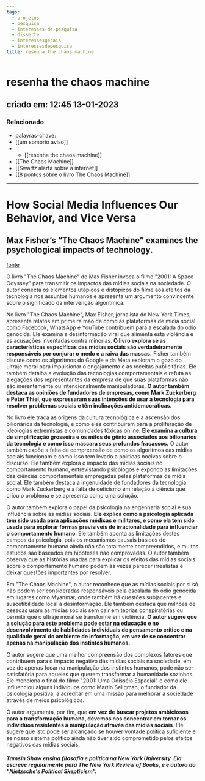 ```yaml
---
tags:
  - projetos
  - pesquisa
  - interesses-de-pesquisa
  - disserte
  - interessesgerais
  - interessesdepesquisa
title: resenha the chaos machine
---
```


# resenha the chaos machine

## criado em: 12:45 13-01-2023

### Relacionado

- palavras-chave: 
- [[um sombrio aviso]]
- - [[resenha the chaos machine]]
- [[The Chaos Machine]]
- [[Swartz alerta sobre a internet]]
- [[8 pontos sobre o livro The Chaos Machine]]
---

# How Social Media Influences Our Behavior, and Vice Versa

## Max Fisher’s “The Chaos Machine” examines the psychological impacts of technology.

[fonte](https://www.nytimes.com/2022/09/01/books/review/max-fisher-chaos-machine.html)

O livro "The Chaos Machine" de Max Fisher invoca o filme "2001: A Space Odyssey" para transmitir os impactos das mídias sociais na sociedade. O autor conecta os elementos utópicos e distópicos do filme aos efeitos da tecnologia nos assuntos humanos e apresenta um argumento convincente sobre o significado da intervenção algorítmica.

No livro "The Chaos Machine", Max Fisher, jornalista do New York Times, apresenta relatos em primeira mão de como as plataformas de mídia social como Facebook, WhatsApp e YouTube contribuem para a escalada do ódio genocida. Ele examina a desinformação viral que alimenta esta violência e as acusações inventadas contra minorias. **O livro explora se as características específicas das mídias sociais são verdadeiramente responsáveis por conjurar o medo e a raiva das massas.** Fisher também discute como os algoritmos do Google e da Meta exploram o gozo do ultraje moral para impulsionar o engajamento e as receitas publicitárias. Ele também detalha a evolução das tecnologias comportamentais e refuta as alegações dos representantes da empresa de que suas plataformas não são inerentemente ou intencionalmente manipuladoras. **O autor também destaca as opiniões de fundadores de empresas, como Mark Zuckerberg e Peter Thiel, que expressaram suas intenções de usar a tecnologia para resolver problemas sociais e têm inclinações antidemocráticas.**

No livro ele traça as origens da cultura tecnológica e a ascensão dos bilionários da tecnologia, e como eles contribuíram para a proliferação de ideologias extremistas e comunidades tóxicas online. **Ele examina a cultura de simplificação grosseira e os mitos de gênio associados aos bilionários da tecnologia e como isso mascara seus profundos fracassos.** O autor também expõe a falta de compreensão de como os algoritmos das mídias sociais funcionam e como isso tem levado a políticas nocivas sobre o discurso. Ele também explora o impacto das mídias sociais no comportamento humano, entrevistando psicólogos e expondo as limitações das ciências comportamentais empregadas pelas plataformas de mídia social. Ele também destaca a ingenuidade de fundadores da tecnologia como Mark Zuckerberg e a falta de ceticismo em relação à ciência que criou o problema e se apresenta como uma solução.

O autor também explora o papel da psicologia na engenharia social e sua influência sobre as mídias sociais. **Ele explica como a psicologia aplicada tem sido usada para aplicações médicas e militares, e como ela tem sido usada para explorar formas previsíveis de irracionalidade para influenciar o comportamento humano**. Ele também aponta as limitações destes campos da psicologia, pois os mecanismos causais básicos do comportamento humano ainda não são totalmente compreendidos, e muitos estudos são baseados em hipóteses não comprovadas. O autor também observa que as histórias usadas para explicar os efeitos das mídias sociais sobre o comportamento humano podem às vezes parecer irrealistas e deixar questões importantes por resolver.

Em "The Chaos Machine", o autor reconhece que as mídias sociais por si só não podem ser consideradas responsáveis pela escalada do ódio genocida em lugares como Myanmar, onde também há questões subjacentes e suscetibilidade local à desinformação. Ele também destaca que milhões de pessoas usam as mídias sociais sem cair em teorias conspiratórias ou permitir que o ultraje moral se transforme em violência. **O autor sugere que a solução para este problema pode estar na educação e no desenvolvimento de habilidades individuais de pensamento crítico e na qualidade geral do ambiente de informação, em vez de se concentrar apenas na manipulação dos instintos humanos.**

O autor sugere que uma melhor compreensão dos complexos fatores que contribuem para o impacto negativo das mídias sociais na sociedade, em vez de apenas focar na manipulação dos instintos humanos, pode não ser satisfatória para aqueles que querem transformar a humanidade sozinhos. Ele menciona o final do filme "2001: Uma Odisséia Espacial" e como ele influenciou alguns indivíduos como Martin Seligman, o fundador da psicologia positiva, a acreditar em uma missão para melhorar a sociedade através de meios psicológicos.

O autor argumenta, por fim, que **em vez de buscar projetos ambiciosos para a transformação humana, devemos nos concentrar em tornar os indivíduos resistentes à manipulação através das mídias sociais**. Ele sugere que isto pode ser alcançado se houver vontade política suficiente e se nosso sistema político ainda não tiver sido comprometido pelos efeitos negativos das mídias sociais.

##### Tamsin Shaw ensina filosofia e política na New York University. Ela escreve regularmente para The New York Review of Books, e é autora do "Nietzsche's Political Skepticism".
